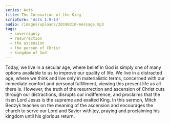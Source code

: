```yaml
---
series: Acts
title: The Coronation of the King
scripture: 'Acts 1:9-14'
audio: /images/uploads/20190210-message.mp3
tags:
  - sovereignty
  - resurrection
  - the ascension
  - the person of Christ
  - kingdom of God
---
```

Today, we live in a secular age, where belief in God is simply one of many options available to us to improve our quality of life. We live in a distracted age, where we think and live only in materialistic terms, concerned with our immediate comfort and personal fulfillment, viewing this present life as all there is. However, the truth of the resurrection and ascension of Christ cuts through our distractions, disrupts our indifference, and proclaims that the risen Lord Jesus is the supreme and exalted King. In this sermon, Mitch Bedzyk teaches on the meaning of the ascension and encourages the church to serve our Lord and Savior with joy, praying and proclaiming his kingdom until his glorious return.
